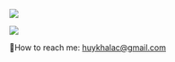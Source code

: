 
![](https://komarev.com/ghpvc/?username=AiHaiBaraChan)

![](https://github-readme-stats.vercel.app/api/top-langs/?username=AiHaibaraChan&show_icons=true&theme=codeSTACKr)

📧How to reach me: huykhalac@gmail.com


